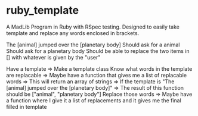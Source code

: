 # ruby_template
A MadLib Program in Ruby with RSpec testing. Designed to easily take template and replace any words enclosed in brackets.

The [animal] jumped over the [planetary body]
Should ask for a animal
Should ask for a planetary body
Should be able to replace the two items in [] with whatever is given by the "user"

Have a template => Make a template class
Know what words in the template are replacable 
    => Maybe have a function that gives me a list of replacable words
    => This will return an array of strings
    => If the template is "The [animal] jumped over the [planetary body]"
    => The result of this function should be ["animal", "planetary body"]
Replace those words => Maybe have a function where I give it a list of replacements and it gives me the final filled in template

